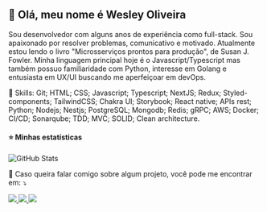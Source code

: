 ## 💜 Olá, meu nome é <strong>Wesley Oliveira</strong>

<p align="left"> 
  Sou desenvolvedor com alguns anos de experiência como full-stack. Sou apaixonado por resolver problemas, comunicativo e motivado. Atualmente estou lendo o livro "Microsserviços prontos para produção", de Susan J. Fowler. Minha linguagem principal hoje é o Javascript/Typescript mas também possuo familiaridade com Python, interesse em Golang e entusiasta em UX/UI buscando me aperfeiçoar em devOps.
</p>

<p align="left">
  🦄 Skills: Git; HTML; CSS; Javascript; Typescript; NextJS; Redux; Styled-components; TailwindCSS; Chakra UI; Storybook; React native; APIs rest; Python; Nodejs; Nestjs; PostgreSQL; Mongodb; Redis; gRPC; AWS; Docker; CI/CD; Sonarqube; TDD; MVC; SOLID; Clean architecture.
</p>

#### ⭐ Minhas estatísticas
![GitHub Stats](https://github-readme-stats.vercel.app/api?username=wesleyoliveira820&show_icons=true&theme=radical)

<p align="left">
  💌 Caso queira falar comigo sobre algum projeto, você pode me encontrar em: ⤵️
</p>

<p align="left">
   <a href="https://www.linkedin.com/in/wesley820/" alt="LinkedIn">
    <img src="https://img.shields.io/badge/-LinkedIn-0078C7?style=for-the-badge&labelColor=0078C7&logo=linkedin&logoColor=white&link=https://www.linkedin.com/in/wesley820/"/>
  </a>
  
  <a href="https://mail.google.com/mail/#search/wesleyoliveiradeveloper@gmail.com" alt="Gmail">
    <img src="https://img.shields.io/badge/-Gmail-FF0000?style=for-the-badge&labelColor=FF0000&logo=gmail&logoColor=white&link=https://mail.google.com/mail/#search/wesleyoliveiradeveloper@gmail.com"/>
  </a>

  <a href="https://www.twitch.tv/wesleyoliveiradev" alt="Twitch">
    <img src="https://img.shields.io/badge/Twitch-9146FF?style=for-the-badge&logo=twitch&logoColor=white"/>
  </a>
</p> 
